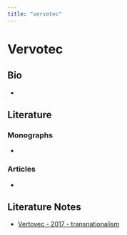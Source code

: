 ```yaml
---
title: "vervotec"
---
```


# Vervotec

## Bio
- 

## Literature
### Monographs 
- 

### Articles 
- 

## Literature Notes
- [Vertovec - 2017 - transnationalism](002.LiteratureNotes/Vertovec%20-%202017%20-%20transnationalism.md)